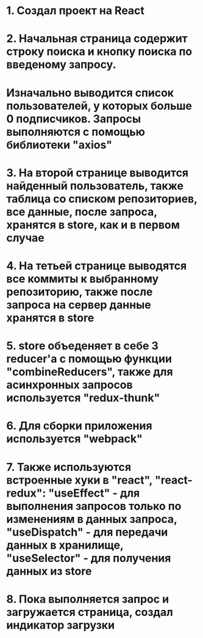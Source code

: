 # 1. Создал проект на React
# 2. Начальная страница содержит строку поиска и кнопку поиска по введеному запросу. 
# Изначально выводится список пользователей, у которых больше 0 подписчиков. Запросы выполняются с помощью библиотеки "axios"
# 3. На второй странице выводится найденный пользователь, также таблица со списком репозиториев, все данные, после запроса, хранятся в store, как и в первом случае 
# 4. На тетьей странице выводятся все коммиты к выбранному репозиторию, также после запроса на сервер данные хранятся в store
# 5. store объеденяет в себе 3 reducer'a с помощью функции "combineReducers", также для асинхронных запросов используется "redux-thunk"
# 6. Для сборки приложения используется "webpack"
# 7. Также используются встроенные хуки в "react", "react-redux": "useEffect" - для выполнения запросов только по изменениям в данных запроса, "useDispatch" - для передачи данных в хранилище, "useSelector" - для получения данных из store
# 8. Пока выполняется запрос и загружается страница, создал индикатор загрузки
#
#
#
